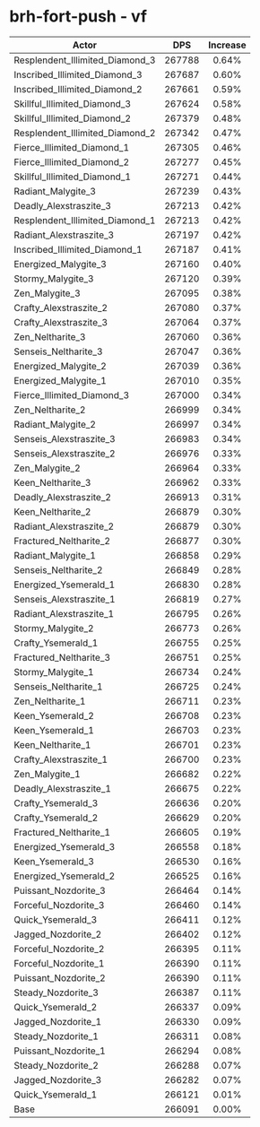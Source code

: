 # brh-fort-push - vf
| Actor | DPS | Increase |
|---|:---:|:---:|
|Resplendent_Illimited_Diamond_3|267788|0.64%|
|Inscribed_Illimited_Diamond_3|267687|0.60%|
|Inscribed_Illimited_Diamond_2|267661|0.59%|
|Skillful_Illimited_Diamond_3|267624|0.58%|
|Skillful_Illimited_Diamond_2|267379|0.48%|
|Resplendent_Illimited_Diamond_2|267342|0.47%|
|Fierce_Illimited_Diamond_1|267305|0.46%|
|Fierce_Illimited_Diamond_2|267277|0.45%|
|Skillful_Illimited_Diamond_1|267271|0.44%|
|Radiant_Malygite_3|267239|0.43%|
|Deadly_Alexstraszite_3|267213|0.42%|
|Resplendent_Illimited_Diamond_1|267213|0.42%|
|Radiant_Alexstraszite_3|267197|0.42%|
|Inscribed_Illimited_Diamond_1|267187|0.41%|
|Energized_Malygite_3|267160|0.40%|
|Stormy_Malygite_3|267120|0.39%|
|Zen_Malygite_3|267095|0.38%|
|Crafty_Alexstraszite_2|267080|0.37%|
|Crafty_Alexstraszite_3|267064|0.37%|
|Zen_Neltharite_3|267060|0.36%|
|Senseis_Neltharite_3|267047|0.36%|
|Energized_Malygite_2|267039|0.36%|
|Energized_Malygite_1|267010|0.35%|
|Fierce_Illimited_Diamond_3|267000|0.34%|
|Zen_Neltharite_2|266999|0.34%|
|Radiant_Malygite_2|266997|0.34%|
|Senseis_Alexstraszite_3|266983|0.34%|
|Senseis_Alexstraszite_2|266976|0.33%|
|Zen_Malygite_2|266964|0.33%|
|Keen_Neltharite_3|266962|0.33%|
|Deadly_Alexstraszite_2|266913|0.31%|
|Keen_Neltharite_2|266879|0.30%|
|Radiant_Alexstraszite_2|266879|0.30%|
|Fractured_Neltharite_2|266877|0.30%|
|Radiant_Malygite_1|266858|0.29%|
|Senseis_Neltharite_2|266849|0.28%|
|Energized_Ysemerald_1|266830|0.28%|
|Senseis_Alexstraszite_1|266819|0.27%|
|Radiant_Alexstraszite_1|266795|0.26%|
|Stormy_Malygite_2|266773|0.26%|
|Crafty_Ysemerald_1|266755|0.25%|
|Fractured_Neltharite_3|266751|0.25%|
|Stormy_Malygite_1|266734|0.24%|
|Senseis_Neltharite_1|266725|0.24%|
|Zen_Neltharite_1|266711|0.23%|
|Keen_Ysemerald_2|266708|0.23%|
|Keen_Ysemerald_1|266703|0.23%|
|Keen_Neltharite_1|266701|0.23%|
|Crafty_Alexstraszite_1|266700|0.23%|
|Zen_Malygite_1|266682|0.22%|
|Deadly_Alexstraszite_1|266675|0.22%|
|Crafty_Ysemerald_3|266636|0.20%|
|Crafty_Ysemerald_2|266629|0.20%|
|Fractured_Neltharite_1|266605|0.19%|
|Energized_Ysemerald_3|266558|0.18%|
|Keen_Ysemerald_3|266530|0.16%|
|Energized_Ysemerald_2|266525|0.16%|
|Puissant_Nozdorite_3|266464|0.14%|
|Forceful_Nozdorite_3|266460|0.14%|
|Quick_Ysemerald_3|266411|0.12%|
|Jagged_Nozdorite_2|266402|0.12%|
|Forceful_Nozdorite_2|266395|0.11%|
|Forceful_Nozdorite_1|266390|0.11%|
|Puissant_Nozdorite_2|266390|0.11%|
|Steady_Nozdorite_3|266387|0.11%|
|Quick_Ysemerald_2|266337|0.09%|
|Jagged_Nozdorite_1|266330|0.09%|
|Steady_Nozdorite_1|266311|0.08%|
|Puissant_Nozdorite_1|266294|0.08%|
|Steady_Nozdorite_2|266288|0.07%|
|Jagged_Nozdorite_3|266282|0.07%|
|Quick_Ysemerald_1|266121|0.01%|
|Base|266091|0.00%|
